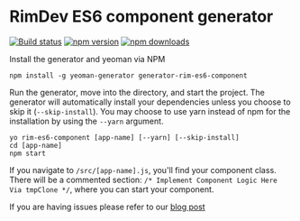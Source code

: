 # RimDev ES6 component generator
[![Build status](https://ci.appveyor.com/api/projects/status/ae1taoboaxyvy3ou?svg=true)](https://ci.appveyor.com/project/RimDev/generator-rim-es6-component)
[![npm version](https://img.shields.io/npm/v/generator-rim-es6-component.svg)](https://www.npmjs.com/package/generator-rim-es6-component)
[![npm downloads](https://img.shields.io/npm/dt/generator-rim-es6-component.svg)](https://www.npmjs.com/package/generator-rim-es6-component)

Install the generator and yeoman via NPM

```
npm install -g yeoman-generator generator-rim-es6-component
```

Run the generator, move into the directory, and start the project. The generator will automatically install your dependencies unless you choose to skip it (`--skip-install`). You may choose to use yarn instead of npm for the installation by using the `--yarn` argument.

```
yo rim-es6-component [app-name] [--yarn] [--skip-install]
cd [app-name]
npm start
```

If you navigate to `/src/[app-name].js`, you'll find your component class. There will be a commented section: `/* Implement Component Logic Here Via tmpClone */`, where you can start your component.

If you are having issues please refer to our [blog post](https://rimdev.io/the-component-life-creating-reusable-web-components/)